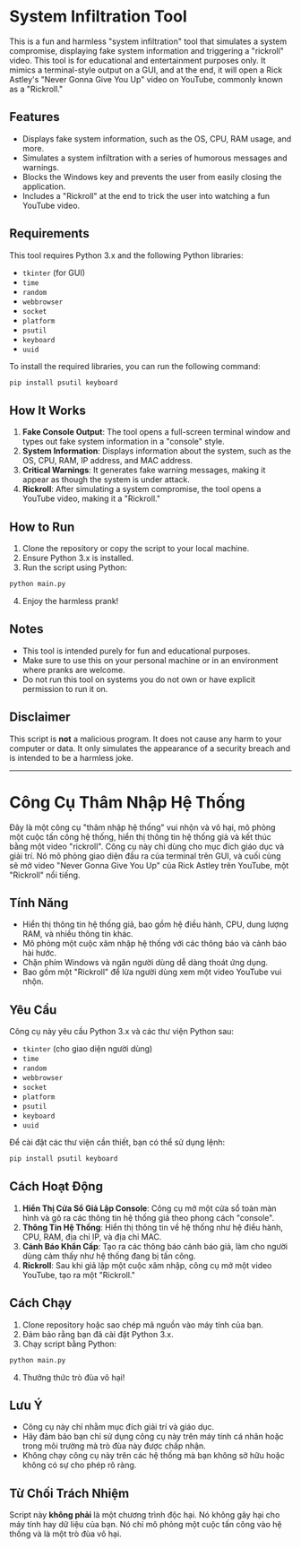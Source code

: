 # System Infiltration Tool

This is a fun and harmless "system infiltration" tool that simulates a system compromise, displaying fake system information and triggering a "rickroll" video. This tool is for educational and entertainment purposes only. It mimics a terminal-style output on a GUI, and at the end, it will open a Rick Astley's "Never Gonna Give You Up" video on YouTube, commonly known as a "Rickroll."

## Features
- Displays fake system information, such as the OS, CPU, RAM usage, and more.
- Simulates a system infiltration with a series of humorous messages and warnings.
- Blocks the Windows key and prevents the user from easily closing the application.
- Includes a "Rickroll" at the end to trick the user into watching a fun YouTube video.

## Requirements
This tool requires Python 3.x and the following Python libraries:
- `tkinter` (for GUI)
- `time`
- `random`
- `webbrowser`
- `socket`
- `platform`
- `psutil`
- `keyboard`
- `uuid`

To install the required libraries, you can run the following command:

```bash
pip install psutil keyboard
```

## How It Works
1. **Fake Console Output**: The tool opens a full-screen terminal window and types out fake system information in a "console" style.
2. **System Information**: Displays information about the system, such as the OS, CPU, RAM, IP address, and MAC address.
3. **Critical Warnings**: It generates fake warning messages, making it appear as though the system is under attack.
4. **Rickroll**: After simulating a system compromise, the tool opens a YouTube video, making it a "Rickroll."

## How to Run
1. Clone the repository or copy the script to your local machine.
2. Ensure Python 3.x is installed.
3. Run the script using Python:

```bash
python main.py
```

4. Enjoy the harmless prank!

## Notes
- This tool is intended purely for fun and educational purposes.
- Make sure to use this on your personal machine or in an environment where pranks are welcome.
- Do not run this tool on systems you do not own or have explicit permission to run it on.

## Disclaimer
This script is **not** a malicious program. It does not cause any harm to your computer or data. It only simulates the appearance of a security breach and is intended to be a harmless joke.

---

# Công Cụ Thâm Nhập Hệ Thống

Đây là một công cụ "thâm nhập hệ thống" vui nhộn và vô hại, mô phỏng một cuộc tấn công hệ thống, hiển thị thông tin hệ thống giả và kết thúc bằng một video "rickroll". Công cụ này chỉ dùng cho mục đích giáo dục và giải trí. Nó mô phỏng giao diện đầu ra của terminal trên GUI, và cuối cùng sẽ mở video "Never Gonna Give You Up" của Rick Astley trên YouTube, một "Rickroll" nổi tiếng.

## Tính Năng
- Hiển thị thông tin hệ thống giả, bao gồm hệ điều hành, CPU, dung lượng RAM, và nhiều thông tin khác.
- Mô phỏng một cuộc xâm nhập hệ thống với các thông báo và cảnh báo hài hước.
- Chặn phím Windows và ngăn người dùng dễ dàng thoát ứng dụng.
- Bao gồm một "Rickroll" để lừa người dùng xem một video YouTube vui nhộn.

## Yêu Cầu
Công cụ này yêu cầu Python 3.x và các thư viện Python sau:
- `tkinter` (cho giao diện người dùng)
- `time`
- `random`
- `webbrowser`
- `socket`
- `platform`
- `psutil`
- `keyboard`
- `uuid`

Để cài đặt các thư viện cần thiết, bạn có thể sử dụng lệnh:

```bash
pip install psutil keyboard
```

## Cách Hoạt Động
1. **Hiển Thị Cửa Sổ Giả Lập Console**: Công cụ mở một cửa sổ toàn màn hình và gõ ra các thông tin hệ thống giả theo phong cách "console".
2. **Thông Tin Hệ Thống**: Hiển thị thông tin về hệ thống như hệ điều hành, CPU, RAM, địa chỉ IP, và địa chỉ MAC.
3. **Cảnh Báo Khẩn Cấp**: Tạo ra các thông báo cảnh báo giả, làm cho người dùng cảm thấy như hệ thống đang bị tấn công.
4. **Rickroll**: Sau khi giả lập một cuộc xâm nhập, công cụ mở một video YouTube, tạo ra một "Rickroll."

## Cách Chạy
1. Clone repository hoặc sao chép mã nguồn vào máy tính của bạn.
2. Đảm bảo rằng bạn đã cài đặt Python 3.x.
3. Chạy script bằng Python:

```bash
python main.py
```

4. Thưởng thức trò đùa vô hại!

## Lưu Ý
- Công cụ này chỉ nhằm mục đích giải trí và giáo dục.
- Hãy đảm bảo bạn chỉ sử dụng công cụ này trên máy tính cá nhân hoặc trong môi trường mà trò đùa này được chấp nhận.
- Không chạy công cụ này trên các hệ thống mà bạn không sở hữu hoặc không có sự cho phép rõ ràng.

## Từ Chối Trách Nhiệm
Script này **không phải** là một chương trình độc hại. Nó không gây hại cho máy tính hay dữ liệu của bạn. Nó chỉ mô phỏng một cuộc tấn công vào hệ thống và là một trò đùa vô hại.
